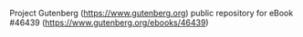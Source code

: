 Project Gutenberg (https://www.gutenberg.org) public repository for eBook #46439 (https://www.gutenberg.org/ebooks/46439)
